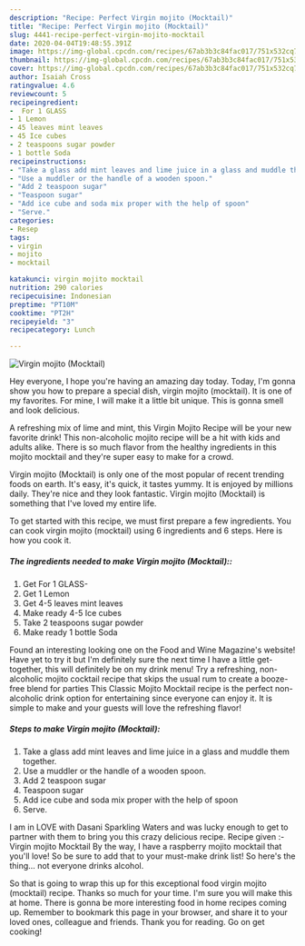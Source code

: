 ```yaml
---
description: "Recipe: Perfect Virgin mojito (Mocktail)"
title: "Recipe: Perfect Virgin mojito (Mocktail)"
slug: 4441-recipe-perfect-virgin-mojito-mocktail
date: 2020-04-04T19:48:55.391Z
image: https://img-global.cpcdn.com/recipes/67ab3b3c84fac017/751x532cq70/virgin-mojito-mocktail-recipe-main-photo.jpg
thumbnail: https://img-global.cpcdn.com/recipes/67ab3b3c84fac017/751x532cq70/virgin-mojito-mocktail-recipe-main-photo.jpg
cover: https://img-global.cpcdn.com/recipes/67ab3b3c84fac017/751x532cq70/virgin-mojito-mocktail-recipe-main-photo.jpg
author: Isaiah Cross
ratingvalue: 4.6
reviewcount: 5
recipeingredient:
-  For 1 GLASS
- 1 Lemon
- 45 leaves mint leaves
- 45 Ice cubes
- 2 teaspoons sugar powder
- 1 bottle Soda
recipeinstructions:
- "Take a glass add mint leaves and lime juice in a glass and muddle them together."
- "Use a muddler or the handle of a wooden spoon."
- "Add 2 teaspoon sugar"
- "Teaspoon sugar"
- "Add ice cube and soda mix proper with the help of spoon"
- "Serve."
categories:
- Resep
tags:
- virgin
- mojito
- mocktail

katakunci: virgin mojito mocktail
nutrition: 290 calories
recipecuisine: Indonesian
preptime: "PT10M"
cooktime: "PT2H"
recipeyield: "3"
recipecategory: Lunch

---
```



![Virgin mojito (Mocktail)](https://img-global.cpcdn.com/recipes/67ab3b3c84fac017/751x532cq70/virgin-mojito-mocktail-recipe-main-photo.jpg)

Hey everyone, I hope you're having an amazing day today. Today, I'm gonna show you how to prepare a special dish, virgin mojito (mocktail). It is one of my favorites. For mine, I will make it a little bit unique. This is gonna smell and look delicious.

A refreshing mix of lime and mint, this Virgin Mojito Recipe will be your new favorite drink! This non-alcoholic mojito recipe will be a hit with kids and adults alike. There is so much flavor from the healthy ingredients in this mojito mocktail and they&#39;re super easy to make for a crowd.

Virgin mojito (Mocktail) is only one of the most popular of recent trending foods on earth. It's easy, it's quick, it tastes yummy. It is enjoyed by millions daily. They're nice and they look fantastic. Virgin mojito (Mocktail) is something that I've loved my entire life.


To get started with this recipe, we must first prepare a few ingredients. You can cook virgin mojito (mocktail) using 6 ingredients and 6 steps. Here is how you cook it.

##### The ingredients needed to make Virgin mojito (Mocktail)::

1. Get  For 1 GLASS-
1. Get 1 Lemon
1. Get 4-5 leaves mint leaves
1. Make ready 4-5 Ice cubes
1. Take 2 teaspoons sugar powder
1. Make ready 1 bottle Soda


Found an interesting looking one on the Food and Wine Magazine&#39;s website! Have yet to try it but I&#39;m definitely sure the next time I have a little get-together, this will definitely be on my drink menu! Try a refreshing, non-alcoholic mojito cocktail recipe that skips the usual rum to create a booze-free blend for parties This Classic Mojito Mocktail recipe is the perfect non-alcoholic drink option for entertaining since everyone can enjoy it. It is simple to make and your guests will love the refreshing flavor! 

##### Steps to make Virgin mojito (Mocktail):

1. Take a glass add mint leaves and lime juice in a glass and muddle them together.
1. Use a muddler or the handle of a wooden spoon.
1. Add 2 teaspoon sugar
1. Teaspoon sugar
1. Add ice cube and soda mix proper with the help of spoon
1. Serve.


I am in LOVE with Dasani Sparkling Waters and was lucky enough to get to partner with them to bring you this crazy delicious recipe. Recipe given :- Virgin mojito Mocktail By the way, I have a raspberry mojito mocktail that you&#39;ll love! So be sure to add that to your must-make drink list! So here&#39;s the thing… not everyone drinks alcohol. 

So that is going to wrap this up for this exceptional food virgin mojito (mocktail) recipe. Thanks so much for your time. I'm sure you will make this at home. There is gonna be more interesting food in home recipes coming up. Remember to bookmark this page in your browser, and share it to your loved ones, colleague and friends. Thank you for reading. Go on get cooking!

